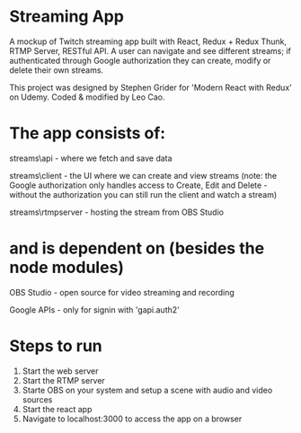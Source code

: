 # Streaming App

A mockup of Twitch streaming app built with React, Redux + Redux Thunk, RTMP Server, RESTful API. A user can navigate and see different streams; if authenticated through Google authorization they can create, modify or delete their own streams.

This project was designed by Stephen Grider for 'Modern React with Redux' on Udemy. Coded & modified by Leo Cao.

# The app consists of:

streams\api - where we fetch and save data

streams\client - the UI where we can create and view streams (note: the Google authorization only handles access to Create, Edit and Delete - without the authorization you can still run the client and watch a stream)

streams\rtmpserver - hosting the stream from OBS Studio

# and is dependent on (besides the node modules)

OBS Studio - open source for video streaming and recording

Google APIs - only for signin with 'gapi.auth2'

# Steps to run

1. Start the web server
2. Start the RTMP server
3. Starte OBS on your system and setup a scene with audio and video sources
4. Start the react app
5. Navigate to localhost:3000 to access the app on a browser
